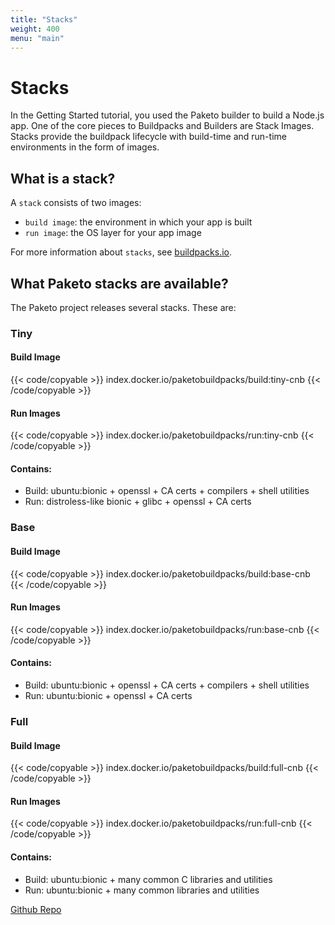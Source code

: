 ```yaml
---
title: "Stacks"
weight: 400
menu: "main"
---
```


# Stacks
In the Getting Started tutorial, you used the Paketo builder to build a Node.js app. One of the core pieces to Buildpacks and Builders are Stack Images. Stacks provide the buildpack lifecycle with build-time and run-time environments in the form of images.

## What is a stack?
A `stack` consists of two images:
* `build image`: the environment in which your app is built
* `run image`: the OS layer for your app image

For more information about `stacks`, see [buildpacks.io](https://buildpacks.io/docs/concepts/components/stack/).

## What Paketo stacks are available?
The Paketo project releases several stacks. These are:

### Tiny

#### Build Image
{{< code/copyable >}}
index.docker.io/paketobuildpacks/build:tiny-cnb
{{< /code/copyable >}}

#### Run Images
{{< code/copyable >}}
index.docker.io/paketobuildpacks/run:tiny-cnb
{{< /code/copyable >}}

#### Contains:
* Build: ubuntu:bionic + openssl + CA certs + compilers + shell utilities
* Run: distroless-like bionic + glibc + openssl + CA certs

### Base
#### Build Image
{{< code/copyable >}}
index.docker.io/paketobuildpacks/build:base-cnb
{{< /code/copyable >}}

#### Run Images
{{< code/copyable >}}
index.docker.io/paketobuildpacks/run:base-cnb
{{< /code/copyable >}}

#### Contains:
* Build: ubuntu:bionic + openssl + CA certs + compilers + shell utilities
* Run: ubuntu:bionic + openssl + CA certs

### Full
#### Build Image
{{< code/copyable >}}
index.docker.io/paketobuildpacks/build:full-cnb
{{< /code/copyable >}}

#### Run Images
{{< code/copyable >}}
index.docker.io/paketobuildpacks/run:full-cnb
{{< /code/copyable >}}

#### Contains:
* Build: ubuntu:bionic + many common C libraries and utilities
* Run: ubuntu:bionic + many common libraries and utilities

[Github Repo](https://github.com/paketo-buildpacks/stacks)
